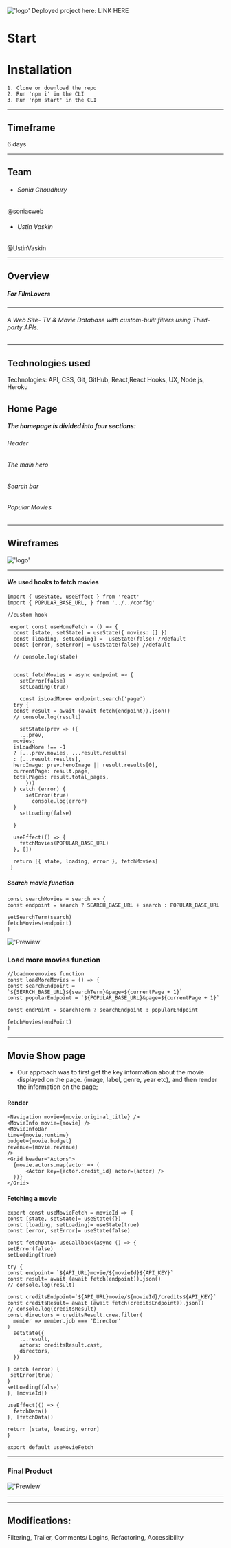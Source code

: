 !['logo'](https://i.imgur.com/NxznUKA.png )
Deployed project here: 
LINK HERE 

# Start 
# Installation
    1. Clone or download the repo
    2. Run 'npm i' in the CLI
    3. Run 'npm start' in the CLI
---
## Timeframe
6 days

---

## Team

* ###### Sonia Choudhury 
@soniacweb
* ###### Ustin Vaskin 
@UstinVaskin

---
## Overview 
##### For FilmLovers

---
###### A Web Site- TV & Movie Database with custom-built filters using Third-party APIs.

---
## Technologies used

Technologies: API, CSS, Git, GitHub, React,React Hooks, UX, Node.js, Heroku 
## Home Page
##### The homepage is divided into four sections: 
###### Header
###### The main hero
###### Search bar
###### Popular Movies
---

## Wireframes

!['logo'](https://i.imgur.com/WjLoP8k.png )

---
#### We used hooks to fetch movies

```
import { useState, useEffect } from 'react'
import { POPULAR_BASE_URL, } from '../../config'

//custom hook

 export const useHomeFetch = () => {
  const [state, setState] = useState({ movies: [] })
  const [loading, setLoading] =  useState(false) //default
  const [error, setError] = useState(false) //default
  
  // console.log(state)
   
  
  const fetchMovies = async endpoint => {
    setError(false)
    setLoading(true) 

    const isLoadMore= endpoint.search('page')
  try {
  const result = await (await fetch(endpoint)).json()
  // console.log(result)
  
    setState(prev => ({
    ...prev, 
  movies: 
  isLoadMore !== -1
  ? [...prev.movies, ...result.results] 
  : [...result.results],
  heroImage: prev.heroImage || result.results[0],
  currentPage: result.page,
  totalPages: result.total_pages,
      }))
  } catch (error) {
      setError(true)
        console.log(error)
  }
    setLoading(false) 
  
  }
  
  useEffect(() => {
    fetchMovies(POPULAR_BASE_URL) 
  }, [])

  return [{ state, loading, error }, fetchMovies]
 }
 ```
##### Search movie function

```
const searchMovies = search => {
const endpoint = search ? SEARCH_BASE_URL + search : POPULAR_BASE_URL

setSearchTerm(search)
fetchMovies(endpoint)
}
```

!['Prewiew'](https://i.imgur.com/QUBleOU.gif)

### Load more movies function

```
//loadmoremovies function
const loadMoreMovies = () => {
const searchEndpoint = `${SEARCH_BASE_URL}${searchTerm}&page=${currentPage + 1}`
const popularEndpoint = `${POPULAR_BASE_URL}&page=${currentPage + 1}`

const endPoint = searchTerm ? searchEndpoint : popularEndpoint

fetchMovies(endPoint)
}
```
--- 
## Movie Show page

- Our approach was to first get the key information about the movie displayed on the page.  (image, label, genre, year etc), and then render the information on the page;


#### Render
```
<Navigation movie={movie.original_title} />
<MovieInfo movie={movie} />
<MovieInfoBar 
time={movie.runtime}
budget={movie.budget} 
revenue={movie.revenue}
/>
<Grid header="Actors">
  {movie.actors.map(actor => (
      <Actor key={actor.credit_id} actor={actor} /> 
  ))}
</Grid>

```
#### Fetching a movie

```
export const useMovieFetch = movieId => {
const [state, setState]= useState({})
const [loading, setLoading]= useState(true)
const [error, setError]= useState(false)

const fetchData= useCallback(async () => {
setError(false)
setLoading(true)

try {
const endpoint= `${API_URL}movie/${movieId}${API_KEY}`
const result= await (await fetch(endpoint)).json()
// console.log(result)

const creditsEndpoint=`${API_URL}movie/${movieId}/credits${API_KEY}` 
const creditsResult= await (await fetch(creditsEndpoint)).json()
// console.log(creditsResult)
const directors = creditsResult.crew.filter(
  member => member.job === 'Director'
)
  setState({
    ...result,
    actors: creditsResult.cast,
    directors,
  })

} catch (error) {
 setError(true)
} 
setLoading(false)
}, [movieId])

useEffect(() => {
  fetchData()
}, [fetchData])

return [state, loading, error]
}

export default useMovieFetch
```
---


### Final Product
!['Prewiew'](https://i.imgur.com/EsdCbP5.gif)

---
---

## Modifications:
Filtering, Trailer, Comments/ Logins, Refactoring, Accessibility






